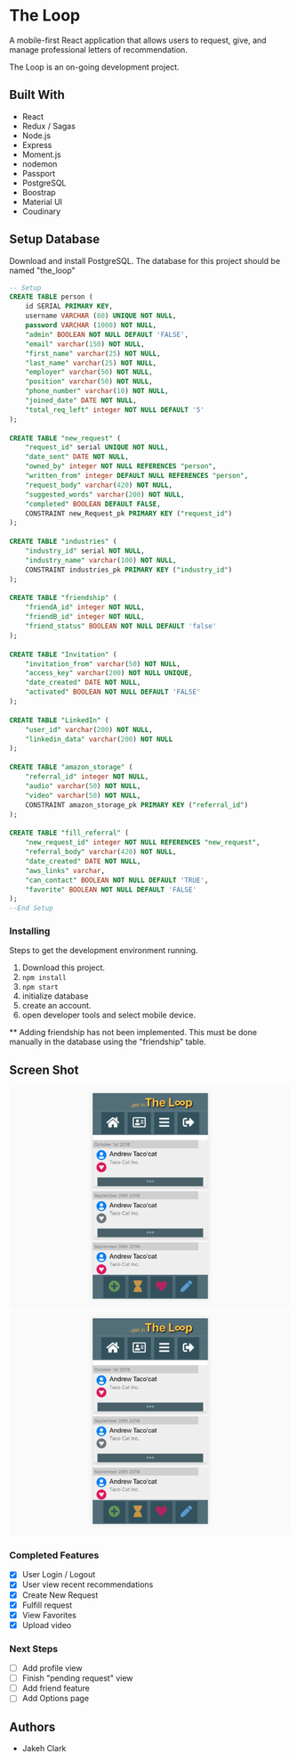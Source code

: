 # The Loop

A mobile-first React application that allows users to request, give, and manage professional letters of recommendation.

The Loop is an on-going development project.

## Built With

- React
- Redux / Sagas
- Node.js
- Express
- Moment.js
- nodemon
- Passport
- PostgreSQL
- Boostrap
- Material UI
- Coudinary

## Setup Database
Download and install PostgreSQL. The database for this project should be named "the_loop"

```sql
-- Setup
CREATE TABLE person (
    id SERIAL PRIMARY KEY,
    username VARCHAR (80) UNIQUE NOT NULL,
    password VARCHAR (1000) NOT NULL,
    "admin" BOOLEAN NOT NULL DEFAULT 'FALSE',
    "email" varchar(150) NOT NULL,
    "first_name" varchar(25) NOT NULL,
    "last_name" varchar(25) NOT NULL,
    "employer" varchar(50) NOT NULL,
    "position" varchar(50) NOT NULL,
    "phone_number" varchar(10) NOT NULL,
    "joined_date" DATE NOT NULL,
    "total_req_left" integer NOT NULL DEFAULT '5'
);

CREATE TABLE "new_request" (
    "request_id" serial UNIQUE NOT NULL,
    "date_sent" DATE NOT NULL,
    "owned_by" integer NOT NULL REFERENCES "person",
	"written_from" integer DEFAULT NULL REFERENCES "person",
    "request_body" varchar(420) NOT NULL,
    "suggested_words" varchar(200) NOT NULL,
	"completed" BOOLEAN DEFAULT FALSE,
    CONSTRAINT new_Request_pk PRIMARY KEY ("request_id")
);

CREATE TABLE "industries" (
    "industry_id" serial NOT NULL,
    "industry_name" varchar(100) NOT NULL,
    CONSTRAINT industries_pk PRIMARY KEY ("industry_id")
);

CREATE TABLE "friendship" (
    "friendA_id" integer NOT NULL,
    "friendB_id" integer NOT NULL,
    "friend_status" BOOLEAN NOT NULL DEFAULT 'false'
);

CREATE TABLE "Invitation" (
    "invitation_from" varchar(50) NOT NULL,
    "access_key" varchar(200) NOT NULL UNIQUE,
    "date_created" DATE NOT NULL,
    "activated" BOOLEAN NOT NULL DEFAULT 'FALSE'
);

CREATE TABLE "LinkedIn" (
    "user_id" varchar(200) NOT NULL,
    "linkedin_data" varchar(200) NOT NULL
);

CREATE TABLE "amazon_storage" (
    "referral_id" integer NOT NULL,
    "audio" varchar(50) NOT NULL,
    "video" varchar(50) NOT NULL,
    CONSTRAINT amazon_storage_pk PRIMARY KEY ("referral_id")
);

CREATE TABLE "fill_referral" (
	"new_request_id" integer NOT NULL REFERENCES "new_request",
    "referral_body" varchar(420) NOT NULL,
    "date_created" DATE NOT NULL,
    "aws_links" varchar,
    "can_contact" BOOLEAN NOT NULL DEFAULT 'TRUE',
	"favorite" BOOLEAN NOT NULL DEFAULT 'FALSE'
);
--End Setup
```

### Installing

Steps to get the development environment running.

1. Download this project.
2. `npm install`
3. `npm start`
4. initialize database
5. create an account.
6. open developer tools and select mobile device.

** Adding friendship has not been implemented. This must be done manually in the database using the "friendship" table.

## Screen Shot

![Screenshot](./screenshot.png)
![Screenshot](./screenshot_02.png)

### Completed Features

- [x] User Login / Logout
- [x] User view recent recommendations
- [x] Create New Request
- [x] Fulfill request
- [x] View Favorites
- [x] Upload video

### Next Steps

- [ ] Add profile view
- [ ] Finish "pending request" view
- [ ] Add friend feature
- [ ] Add Options page

## Authors

* Jakeh Clark

